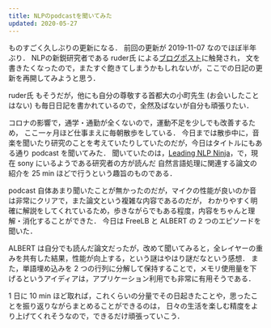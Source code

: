 ```yaml
---
title: NLPのpodcastを聞いてみた
updated: 2020-05-27
---
```


ものすごく久しぶりの更新になる．
前回の更新が 2019-11-07 なのでほぼ半年ぶり．
NLPの新鋭研究者である ruder氏 による[ブログポスト](https://ruder.io/10-tips-for-research-and-a-phd/)に触発され，
文を書きたくなったので，またすぐ飽きてしまうかもしれないが，ここでの日記の更新を再開してみようと思う．

ruder氏 もそうだが，他にも自分の尊敬する首都大の小町先生 (お会いしたことはない) も毎日日記を書かれているので，全然及ばないが自分も頑張りたい．

コロナの影響で，通学・通勤が全くないので，運動不足を少しでも改善するため， ここ一ヶ月ほど仕事まえに毎朝散歩をしている．
今日までは散歩中に，音楽を聞いたり研究のことを考えていたりしていたのだが，今日はタイトルにもある通り podcast を聞いてみた．
聞いていたのは，[Leading NLP Ninja](https://anchor.fm/lnlp-ninja)，で，現在 sony にいるようである研究者の方が読んだ
自然言語処理に関連する論文の紹介を 25 min ほどで行うという趣旨のものである．

podcast 自体あまり聞いたことが無かったのだが，マイクの性能が良いのか音は非常にクリアで，また論文という複雑な内容であるのだが，
わかりやすく明確に解説をしてくれているため，歩きながらでもある程度，内容をちゃんと理解・消化することができた．
今日は FreeLB と ALBERT の 2 つのエピソードを聞いた．

ALBERT は自分でも読んだ論文だったが，改めて聞いてみると，全レイヤーの重みを共有した結果，性能が向上する，という謎はやはり謎だなという感想．
また，単語埋め込みを 2 つの行列に分解して保持することで，メモリ使用量を下げるというアイディアは，アプリケーション利用でも非常に有用そうである．


1 日に 10 min ほど取れば，これくらいの分量でその日起きたことや，思ったことを振り返りながらまとめることができるのは，
日々の生活を楽しむ精度をより上げてくれそうなので，できるだけ頑張っていこう．
